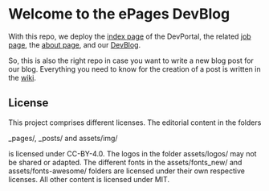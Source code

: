 # Welcome to the ePages DevBlog

With this repo, we deploy the [index page](https://developer.epages.com/) of the DevPortal, the related [job page](https://developer.epages.com/devjobs/), the [about page](https://developer.epages.com/about/), and our [DevBlog](https://developer.epages.com/blog/).

So, this is also the right repo in case you want to write a new blog post for our blog. Everything you need to know for the  creation of a post is written in the [wiki](https://github.com/ePages-de/epages-devblog/wiki).

## License

This project comprises different licenses. The editorial content in the folders

_pages/,
_posts/ and
assets/img/

is licensed under CC-BY-4.0. The logos in the folder assets/logos/ may not be shared or adapted. The different fonts in the assets/fonts_new/ and assets/fonts-awesome/ folders are licensed under their own respective licenses. All other content is licensed under MIT.
